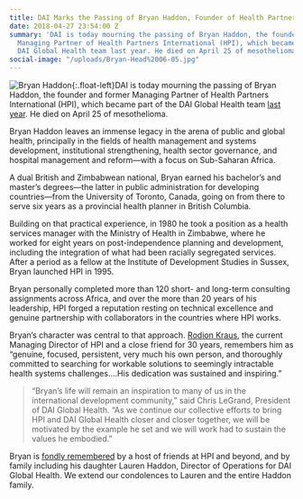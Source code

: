 ```yaml
---
title: DAI Marks the Passing of Bryan Haddon, Founder of Health Partners International
date: 2018-04-27 23:54:00 Z
summary: 'DAI is today mourning the passing of Bryan Haddon, the founder and former
  Managing Partner of Health Partners International (HPI), which became part of the
  DAI Global Health team last year. He died on April 25 of mesothelioma. '
social-image: "/uploads/Bryan-Head%2006-05.jpg"
---
```


![Bryan Haddon](/uploads/Bryan-Head%2006-05.jpg){:.float-left}DAI is today mourning the passing of Bryan Haddon, the founder and former Managing Partner of Health Partners International (HPI), which became part of the DAI Global Health team [last year](https://www.dai.com/news/dai-acquires-hpi-group-adds-expertise-in-global-health-womens-empowerment). He died on April 25 of mesothelioma. 

Bryan Haddon leaves an immense legacy in the arena of public and global health, principally in the fields of health management and systems development, institutional strengthening, health sector governance, and hospital management and reform—with a focus on Sub-Saharan Africa. 

A dual British and Zimbabwean national, Bryan earned his bachelor’s and master’s degrees—the latter in public administration for developing countries—from the University of Toronto, Canada, going on from there to serve six years as a provincial health planner in British Columbia. 

Building on that practical experience, in 1980 he took a position as a health services manager with the Ministry of Health in Zimbabwe, where he worked for eight years on post-independence planning and development, including the integration of what had been racially segregated services. After a period as a fellow at the Institute of Development Studies in Sussex, Bryan launched HPI in 1995.

Bryan personally completed more than 120 short- and long-term consulting assignments across Africa, and over the more than 20 years of his leadership, HPI forged a reputation resting on technical excellence and genuine partnership with collaborators in the countries where HPI works. 

Bryan’s character was central to that approach. [Rodion Kraus](https://www.dai.com/who-we-are/our-team/rodion-kraus), the current Managing Director of HPI and a close friend for 30 years, remembers him as “genuine, focused, persistent, very much his own person, and thoroughly committed to searching for workable solutions to seemingly intractable health systems challenges.…His dedication was sustained and inspiring.”

> “Bryan’s life will remain an inspiration to many of us in the international development community,” said Chris LeGrand, President of DAI Global Health. “As we continue our collective efforts to bring HPI and DAI Global Health closer and closer together, we will be motivated by the example he set and we will work had to sustain the values he embodied.”

Bryan is [fondly remembered](https://gallery.mailchimp.com/ae1d40b211c8122ffdae253a4/files/bbfbd731-4664-4656-9d80-5920180e7e57/Reflections_on_Bryan_Haddon.pdf) by a host of friends at HPI and beyond, and by family including his daughter Lauren Haddon, Director of Operations for DAI Global Health. We extend our condolences to Lauren and the entire Haddon family.
